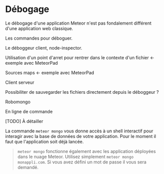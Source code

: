 # Débogage

Le débogage d'une application Meteor n'est pas fondalement différent d'une application web classique.

Les commandes pour déboguer.

Le déboggeur client, node-inspector.

Utilisation d'un point d'arret pour rentrer dans le contexte d'un fichier ← exemple avec MeteorPad

Sources maps ← exemple avec MeteorPad

Client serveur

Possibiliter de sauvegarder les fichiers directement depuis le déboggeur ?

Robomongo

En ligne de commande

[TODO] À détailler

La commande `meteor mongo` vous donne accès à un shell interactif pour interagir avec la base de données de votre application. Pour le moment il faut que l'application soit déjà lancée.

> `meteor mongo` fonctionne également avec les application déployées dans le nuage Meteor. Utilisez simplement `meteor mongo monappli.com`. Si vous avez défini un mot de passe il vous sera demandé.